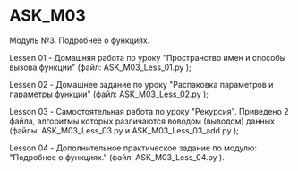 # ASK_M03
Модуль №3. Подробнее о функциях.

Lessen 01 - Домашняя работа по уроку "Пространство имен и способы вызова функции" (файл: ASK_M03_Less_01.py );

Lessen 02 - Домашнее задание по уроку "Распаковка параметров и параметры функции" (файл: ASK_M03_Less_02.py );

Lesson 03 - Самостоятельная работа по уроку "Рекурсия". Приведено 2 файла, алгоритмы которых различаются воводом (выводом) данных (файлы: ASK_M03_Less_03.py и ASK_M03_Less_03_add.py );

Lesson 04 - Дополнительное практическое задание по модулю: "Подробнее о функциях." (файл: ASK_M03_Less_04.py ).
